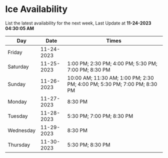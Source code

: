 # Ice Availability

List the latest availability for the next week, Last Update at **11-24-2023 04:30:05 AM**

| Day         | Date        | Times       |
| ----------- | ----------- | ----------- |
|Friday|11-24-2023||
|Saturday|11-25-2023|1:00 PM; 2:30 PM; 4:00 PM; 5:30 PM; 7:00 PM; 8:30 PM|
|Sunday|11-26-2023|10:00 AM; 11:30 AM; 1:00 PM; 2:30 PM; 4:00 PM; 5:30 PM; 7:00 PM; 8:30 PM|
|Monday|11-27-2023|8:30 PM|
|Tuesday|11-28-2023|5:30 PM; 7:00 PM; 8:30 PM|
|Wednesday|11-29-2023|8:30 PM|
|Thursday|11-30-2023|5:30 PM; 8:30 PM|
